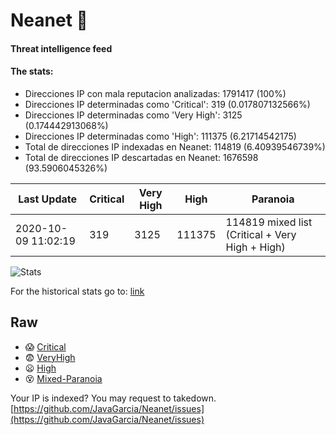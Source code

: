 # Neanet :hocho:
#### Threat intelligence feed
#### The stats:

- Direcciones IP con mala reputacion analizadas: 1791417 (100%)
- Direcciones IP determinadas como 'Critical':  319 (0.017807132566%)
- Direcciones IP determinadas como 'Very High':  3125 (0.174442913068%)
- Direcciones IP determinadas como 'High':  111375 (6.21714542175)
- Total de direcciones IP indexadas en Neanet:  114819 (6.40939546739%)
- Total de direcciones IP descartadas en Neanet:  1676598 (93.5906045326%)

| Last Update | Critical | Very High | High | Paranoia |
| --- | --- | --- | --- | --- |
| 2020-10-09 11:02:19 | 319 | 3125 | 111375 | 114819 mixed list (Critical + Very High + High)|

![Stats](https://docs.google.com/spreadsheets/d/e/2PACX-1vSnaNMIXVabIpDJjufMlzH7poXnshF3mgd8Is1g9ytUEzVsP5my4Trn8f-xkoLLQ38xpL3HtmUexLo6/pubchart?oid=501124687&format=image)

For the historical stats go to: [link](/stats.csv)
## Raw
- :scream: [Critical](https://raw.githubusercontent.com/JavaGarcia/Neanet/master/blacklists/neanet_critical.txt)
- :fearful: [VeryHigh](https://raw.githubusercontent.com/JavaGarcia/Neanet/master/blacklists/neanet_veryHigh.txtt)
- :frowning: [High](https://raw.githubusercontent.com/JavaGarcia/Neanet/master/blacklists/neanet_high.txt)
- :dizzy_face: [Mixed-Paranoia](https://raw.githubusercontent.com/JavaGarcia/Neanet/master/blacklists/neanet_all.txt)


Your IP is indexed? You may request to takedown. [https://github.com/JavaGarcia/Neanet/issues](https://github.com/JavaGarcia/Neanet/issues)






































































































































































































































































































































































































































































































































































































































































































































































































































































































































































































































































































































































































































































































































